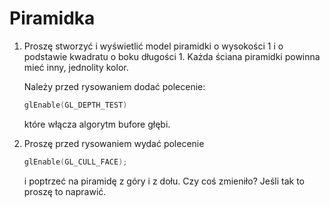 # Piramidka

1. Proszę stworzyć i wyświetlić model piramidki o wysokości 1  i o  podstawie kwadratu  o boku długości 1. Każda ściana piramidki powinna mieć inny, jednolity kolor.
 
    Należy przed rysowaniem dodać polecenie:
   
    ```c++
    glEnable(GL_DEPTH_TEST)
    ```
    które włącza algorytm bufore głębi.

2. Proszę przed rysowaniem wydać polecenie
    ```c++
    glEnable(GL_CULL_FACE);
    ```
    i poptrzeć na piramidę z góry i z dołu. Czy coś zmieniło? Jeśli tak to proszę to naprawić.

